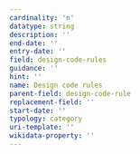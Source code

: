 ```yaml
---
cardinality: 'n'
datatype: string
description: ''
end-date: ''
entry-date: ''
field: design-code-rules
guidance: ''
hint: ''
name: Design code rules
parent-field: design-code-rule
replacement-field: ''
start-date: ''
typology: category
uri-template: ''
wikidata-property: ''
---
```

